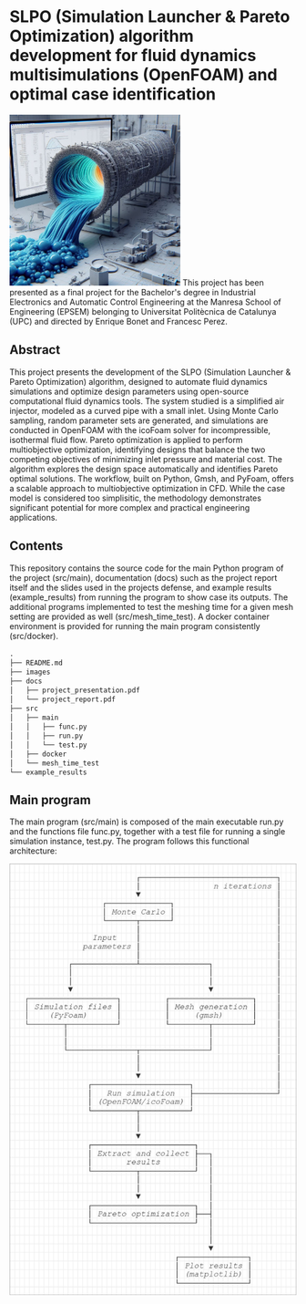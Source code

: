 # SLPO (Simulation Launcher & Pareto Optimization) algorithm development for fluid dynamics multisimulations (OpenFOAM) and optimal case identification
<img src="images/logo.jpg" width="300" />
This project has been presented as a final project for the Bachelor's degree in Industrial Electronics and Automatic Control Engineering at the Manresa School of Engineering (EPSEM) belonging to Universitat Politècnica de Catalunya (UPC) and directed by Enrique Bonet and Francesc Perez.

## Abstract

This project presents the development of the SLPO (Simulation Launcher & Pareto Optimization) algorithm, designed to automate fluid dynamics simulations and optimize design parameters using open-source computational fluid dynamics tools. The system studied is a simplified air injector, modeled as a curved pipe with a small inlet. Using Monte Carlo sampling, random parameter sets are generated, and simulations are conducted in OpenFOAM with the icoFoam solver for incompressible, isothermal fluid flow. Pareto optimization is applied to perform multiobjective optimization, identifying designs that balance the two competing objectives of minimizing inlet pressure and material cost. The algorithm explores the design space automatically and identifies Pareto optimal solutions. The workflow, built on Python, Gmsh, and PyFoam, offers a scalable approach to multiobjective optimization in CFD. While the case model is considered too simplisitic, the methodology demonstrates significant potential for more complex and practical engineering applications.

## Contents
This repository contains the source code for the main Python program of the project (src/main), documentation (docs) such as the project report itself and the slides used in the projects defense, and example results (example_results) from running the program to show case its outputs. The additional programs implemented to test the meshing time for a given mesh setting are provided as well (src/mesh_time_test). A docker container environment is provided for running the main program consistently (src/docker).

```
.
├── README.md
├── images
├── docs
│   ├── project_presentation.pdf
│   └── project_report.pdf
├── src
│   ├── main
│   │   ├── func.py
│   │   ├── run.py
│   │   └── test.py
│   ├── docker
│   └── mesh_time_test
└── example_results
```

## Main program

The main program (src/main) is composed of the main executable run.py and the functions file func.py, together with a test file for running a single simulation instance, test.py. The program follows this functional architecture:

![Architecture](images/functional_architecture.png)
